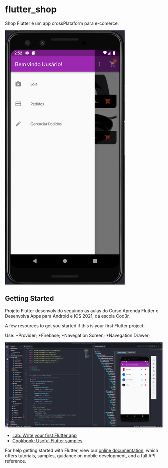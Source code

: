 # flutter_shop

Shop Flutter é um app crossPlataform para e-comerce.

![App screen](https://github.com/EricksonDutra/flutter_shop/blob/main/assets/images/screen.png?raw=true "AppScreen")

## Getting Started

Projeto Flutter desenvolvido seguindo as aulas do Curso Aprenda Flutter e Desenvolva Apps para Android e IOS 2021, da escola Cod3r.

A few resources to get you started if this is your first Flutter project:

Use:
*Provider;
*Firebase;
*Navegation Screen;
*Navegation Drawer;

![App screen](https://github.com/EricksonDutra/flutter_shop/blob/main/assets/images/geral.png?raw=true "AppScreen")


- [Lab: Write your first Flutter app](https://flutter.dev/docs/get-started/codelab)
- [Cookbook: Useful Flutter samples](https://flutter.dev/docs/cookbook)

For help getting started with Flutter, view our
[online documentation](https://flutter.dev/docs), which offers tutorials,
samples, guidance on mobile development, and a full API reference.
